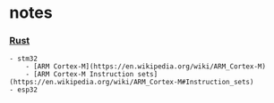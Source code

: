 # notes

### [Rust](https://github.com/a-givertzman/notes/tree/master/rust)
    - stm32
        - [ARM Cortex-M](https://en.wikipedia.org/wiki/ARM_Cortex-M)
        - [ARM Cortex-M Instruction sets](https://en.wikipedia.org/wiki/ARM_Cortex-M#Instruction_sets)
    - esp32